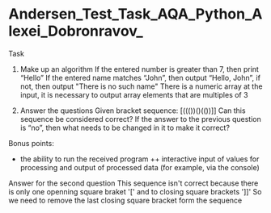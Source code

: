 # Andersen_Test_Task_AQA_Python_Alexei_Dobronravov_

Task 
  1) Make up an algorithm 
If the entered number is greater than 7, then print “Hello” 
If the entered name matches “John”, then output “Hello, John”, if not, then output "There is no such name" 
There is a numeric array at the input, it is necessary to output array elements that are multiples of 3 
 
  2) Answer the questions 
Given bracket sequence: [((())()(())]] 
Can this sequence be considered correct? 
If the answer to the previous question is “no”, then what needs to be changed in it to make it correct? 
 
Bonus points: 
+ the ability to run the received program 
++ interactive input of values for processing and output of processed data 
(for example, via the console) 

Answer for the second question
This sequence isn't correct because there is only one openning square braket '[' and to closing square brackets ']]' 
So we need to remove the last closing square bracket form the sequence
